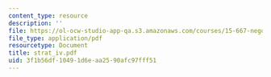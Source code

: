 ```yaml
---
content_type: resource
description: ''
file: https://ol-ocw-studio-app-qa.s3.amazonaws.com/courses/15-667-negotiation-and-conflict-management-spring-2001/3f1b56df10491d6eaa2590afc97fff51_strat_iv.pdf
file_type: application/pdf
resourcetype: Document
title: strat_iv.pdf
uid: 3f1b56df-1049-1d6e-aa25-90afc97fff51
---
```

